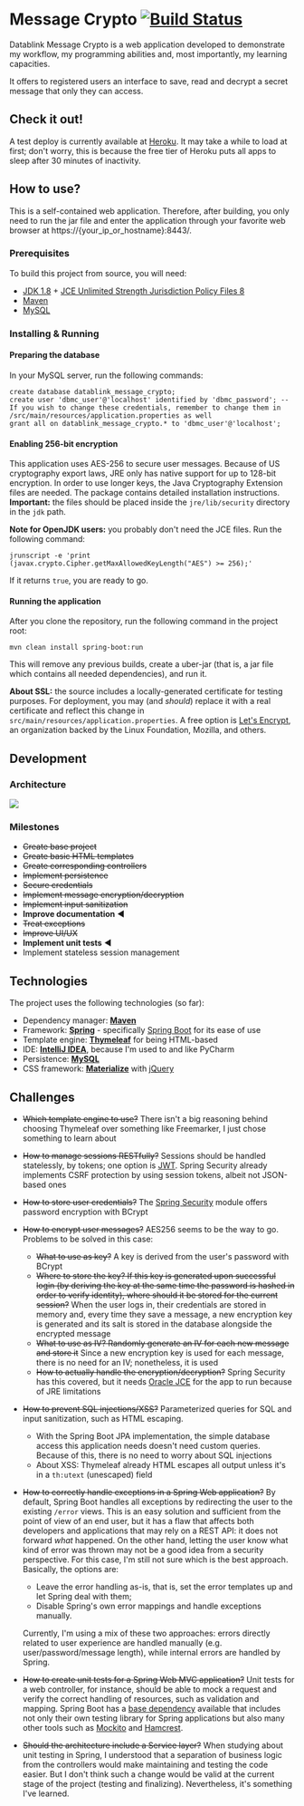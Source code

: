 # Message Crypto [![Build Status](https://travis-ci.org/arturhgca/message-crypto.svg?branch=master)](https://travis-ci.org/arturhgca/message-crypto)

Datablink Message Crypto is a web application developed to demonstrate my workflow, my programming abilities and, most importantly, my learning capacities.

It offers to registered users an interface to save, read and decrypt a secret message that only they can access.

## Check it out!

A test deploy is currently available at [Heroku](https://boiling-savannah-18733.herokuapp.com). It may take a while to load at first; don't worry, this is because the free tier of Heroku puts all apps to sleep after 30 minutes of inactivity.

## How to use?

This is a self-contained web application. Therefore, after building, you only need to run the jar file and enter the application through your favorite web browser at https://{your_ip_or_hostname}:8443/.

### Prerequisites

To build this project from source, you will need:

- [JDK 1.8](http://www.oracle.com/technetwork/java/javase/downloads/index.html) + [JCE Unlimited Strength Jurisdiction Policy Files 8](http://www.oracle.com/technetwork/java/javase/downloads/jce8-download-2133166.html)
- [Maven](https://maven.apache.org/)
- [MySQL](https://www.mysql.com/)

### Installing & Running

#### Preparing the database

In your MySQL server, run the following commands:

```mysql
create database datablink_message_crypto;
create user 'dbmc_user'@'localhost' identified by 'dbmc_password'; -- If you wish to change these credentials, remember to change them in /src/main/resources/application.properties as well
grant all on datablink_message_crypto.* to 'dbmc_user'@'localhost';
```

#### Enabling 256-bit encryption

This application uses AES-256 to secure user messages. Because of US cryptography export laws, JRE only has native support for up to 128-bit encryption. In order to use longer keys, the Java Cryptography Extension files are needed. The package contains detailed installation instructions. **Important:** the files should be placed inside the `jre/lib/security` directory in the `jdk` path.

**Note for OpenJDK users:** you probably don't need the JCE files. Run the following command:

```shell
jrunscript -e 'print (javax.crypto.Cipher.getMaxAllowedKeyLength("AES") >= 256);'
```

If it returns `true`, you are ready to go.

#### Running the application

After you clone the repository, run the following command in the project root:

`mvn clean install spring-boot:run`

This will remove any previous builds, create a uber-jar (that is, a jar file which contains all needed dependencies), and run it.

**About SSL:** the source includes a locally-generated certificate for testing purposes. For deployment, you may (and *should*) replace it with a real certificate and reflect this change in  `src/main/resources/application.properties`. A free option is [Let's Encrypt](https://letsencrypt.org/), an organization backed by the Linux Foundation, Mozilla, and others.

## Development

### Architecture

![](https://raw.githubusercontent.com/arturhgca/message-crypto/master/docs/architectural_diagram.png)

### Milestones

- ~~Create base project~~
- ~~Create basic HTML templates~~
- ~~Create corresponding controllers~~
- ~~Implement persistence~~ 
- ~~Secure credentials~~
- ~~Implement message encryption/decryption~~
- ~~Implement input sanitization~~
- **Improve documentation** ◀
- ~~Treat exceptions~~
- ~~Improve UI/UX~~
- **Implement unit tests** ◀
- Implement stateless session management

## Technologies

The project uses the following technologies (so far):

- Dependency manager: **[Maven](https://maven.apache.org/)**
- Framework: **[Spring](https://projects.spring.io/spring-framework/)** - specifically [Spring Boot](https://projects.spring.io/spring-boot/) for its ease of use
- Template engine: **[Thymeleaf](http://www.thymeleaf.org/)** for being HTML-based
- IDE: **[IntelliJ IDEA](https://www.jetbrains.com/idea/)**, because I'm used to and like PyCharm
- Persistence: **[MySQL](https://www.mysql.com/)**
- CSS framework: [**Materialize**](http://materializecss.com/) with [jQuery](https://jquery.com/)

## Challenges

- ~~Which template engine to use?~~ There isn't a big reasoning behind choosing Thymeleaf over something like Freemarker, I just chose something to learn about

- ~~How to manage sessions RESTfully?~~ Sessions should be handled statelessly, by tokens; one option is [JWT](https://jwt.io/). Spring Security already implements CSRF protection by using session tokens, albeit not JSON-based ones

- ~~How to store user credentials?~~ The [Spring Security](https://projects.spring.io/spring-security/) module offers password encryption with BCrypt

- ~~How to encrypt user messages?~~ AES256 seems to be the way to go. Problems to be solved in this case:
  - ~~What to use as key?~~ A key is derived from the user's password with BCrypt
  - ~~Where to store the key? If this key is generated upon successful login (by deriving the key at the same time the password is hashed in order to verify identity), where should it be stored for the current session?~~ When the user logs in, their credentials are stored in memory and, every time they save a message, a new encryption key is generated and its salt is stored in the database alongside the encrypted message
  - ~~What to use as IV? Randomly generate an IV for each new message and store it~~ Since a new encryption key is used for each message, there is no need for an IV; nonetheless, it is used
  - ~~How to actually handle the encryption/decryption?~~ Spring Security has this covered, but it needs [Oracle JCE](https://stackoverflow.com/questions/6481627/java-security-illegal-key-size-or-default-parameters/6481658#6481658) for the app to run because of JRE limitations

- ~~How to prevent SQL injections/XSS?~~ Parameterized queries for SQL and input sanitization, such as HTML escaping.
  - With the Spring Boot JPA implementation, the simple database access this application needs doesn't need custom queries. Because of this, there is no need to worry about SQL injections
  - About XSS: Thymeleaf already HTML escapes all output unless it's in a `th:utext` (unescaped) field

- ~~How to correctly handle exceptions in a Spring Web application?~~ By default, Spring Boot handles all exceptions by redirecting the user to the existing `/error` views. This is an easy solution and sufficient from the point of view of an end user, but it has a flaw that affects both developers and applications that may rely on a REST API: it does not forward *what* happened. On the other hand, letting the user know what kind of error was thrown may not be a good idea from a security perspective. For this case, I'm still not sure which is the best approach. Basically, the options are:

  - Leave the error handling as-is, that is, set the error templates up and let Spring deal with them;
  - Disable Spring's own error mappings and handle exceptions manually.

  Currently, I'm using a mix of these two approaches: errors directly related to user experience are handled manually (e.g. user/password/message length), while internal errors are handled by Spring.

- ~~How to create unit tests for a Spring Web MVC application?~~ Unit tests for a web controller, for instance, should be able to mock a request and verify the correct handling of resources, such as validation and mapping. Spring Boot has a [base dependency](https://docs.spring.io/spring-boot/docs/current/reference/html/boot-features-testing.html) available that includes not only their own testing library for Spring applications but also many other tools such as [Mockito](http://mockito.org/) and [Hamcrest](http://hamcrest.org/JavaHamcrest/).

- ~~Should the architecture include a Service layer?~~ When studying about unit testing in Spring, I understood that a separation of business logic from the controllers would make maintaining and testing the code easier. But I don't think such a change would be valid at the current stage of the project (testing and finalizing). Nevertheless, it's something I've learned.


